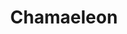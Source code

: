 ---
title: "Chamaeleon"
hashtag: chamaeleon
borders:
  - Apus
  - Carina
  - Mensa
  - Musca
  - Octans
  - Volans
tags:
  - Constellation
---